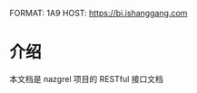 FORMAT: 1A9
HOST: https://bi.ishanggang.com

# 介绍

本文档是 nazgrel 项目的 RESTful 接口文档

<!-- include(intro.md) -->
<!-- include(guide.md) -->

<!-- include(api/channel/ping.md) -->
<!-- include(api/channel/auth.md) -->
<!-- include(api/channel/dashboard.md) -->
